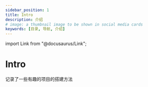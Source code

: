 ```yaml
---
sidebar_position: 1
title: Intro
description: 介绍
# image: a thumbnail image to be shown in social media cards
keywords: [目录, 导航, 介绍]
---
```


import Link from "@docusaurus/Link";

# Intro

记录了一些有趣的项目的搭建方法

<!-- ## Docker

- <Link to= "/docs/Docker/Docker安装">安装Docker及Docker-compose</Link>
- <Link to= "/docs/Docker/Docker常用命令">Docker常用命令</Link>
- <Link to= "/docs/Docker/Dockerfile">Dockerfile</Link>
-  -->


